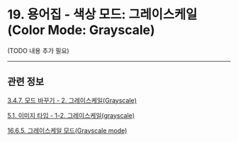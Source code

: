 # 19. 용어집 - 색상 모드: 그레이스케일(Color Mode: Grayscale)

(TODO 내용 추가 필요)

***

## 관련 정보

[3.4.7. 모드 바꾸기 - 2. 그레이스케일(Grayscale)](./03-04-07-change-the-mode.md#03-04-07-s2)

[5.1. 이미지 타입 - 1-2. 그레이스케일(grayscale)](./05-01-image-types.md#05-01-s1-02)

[16.6.5. 그레이스케일 모드(Grayscale mode)](./16-06-05-00-grayscale-mode.md)